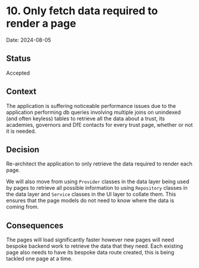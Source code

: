 # 10. Only fetch data required to render a page

Date: 2024-08-05

## Status

Accepted

## Context

The application is suffering noticeable performance issues due to the application performing db queries involving multiple joins on unindexed (and often keyless) tables to retrieve all the data about a trust, its academies, governors and DfE contacts for every trust page, whether or not it is needed.

## Decision

Re-architect the application to only retrieve the data required to render each page.

We will also move from using `Provider` classes in the data layer being used by pages to retrieve all possible information to using `Repository` classes in the data layer and `Service` classes in the UI layer to collate them. This ensures that the page models do not need to know where the data is coming from.

## Consequences

The pages will load significantly faster however new pages will need bespoke backend work to retrieve the data that they need. Each existing page also needs to have its bespoke data route created, this is being tackled one page at a time.
